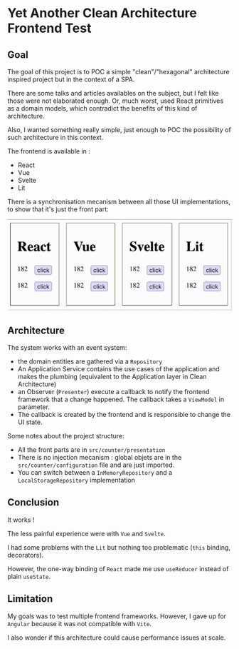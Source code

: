 # Yet Another Clean Architecture Frontend Test

## Goal

The goal of this project is to POC a simple
"clean"/"hexagonal" architecture inspired project but in
the context of a SPA.

There are some talks and articles availables on the subject,
but I felt like those were not elaborated enough.
Or, much worst, used React primitives as a domain models,
which contradict the benefits of this kind of architecture.

Also, I wanted something really simple,
just enough to POC the possibility of such architecture in this context.

The frontend is available in :

- React
- Vue
- Svelte
- Lit

There is a synchronisation mecanism between all those UI implementations, to show that it's just the front part:

![demo](./demo.gif)


## Architecture

The system works with an event system:

- the domain entities are gathered via a `Repository`
- An Application Service contains the use cases of the application and makes the plumbing (equivalent to the Application layer in Clean Architecture)
- an Observer (`Presenter`) execute a callback to notify the frontend framework that a change happened. The callback takes a `ViewModel` in parameter.
- The callback is created by the frontend and is responsible to change the UI state.

Some notes about the project structure:
- All the front parts are in `src/counter/presentation`
- There is no injection mecanism : global objets are in the `src/counter/configuration` file and are just imported. 
- You can switch between a `InMemoryRepository` and a `LocalStorageRepository` implementation

## Conclusion

It works !

The less painful experience were with `Vue` and `Svelte`.

I had some problems with the `Lit` but nothing too problematic (`this` binding, decorators).

However, the one-way binding of `React` made me use `useReducer` instead of plain `useState`.

## Limitation

My goals was to test multiple frontend frameworks. However, I gave up for `Angular` because it was not compatible with `Vite`.

I also wonder if this architecture could cause performance issues at scale.
